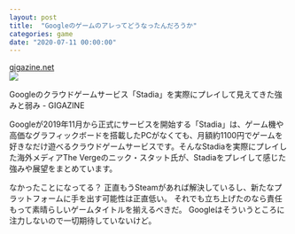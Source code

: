 ```yaml
---
layout: post
title:  "Googleのゲームのアレってどうなったんだろうか"
categories: game
date: "2020-07-11 00:00:00"
---
```



<div class="card">
  <a href="https://gigazine.net/news/20190616-google-stadia-hands-on/"></a>
  <div class="card__header">
    <a href="https://gigazine.net/news/20190616-google-stadia-hands-on/">gigazine.net</a>
  </div>
  <div class="card__image">
    <img src="https://i.gzn.jp/img/2019/06/16/google-stadia-hands-on/00.jpg">
  </div>
  <div class="card__title">
    <p>Googleのクラウドゲームサービス「Stadia」を実際にプレイして見えてきた強みと弱み - GIGAZINE</p>
  </div>
  <div class="card__description">
    <p>Googleが2019年11月から正式にサービスを開始する「Stadia」は、ゲーム機や高価なグラフィックボードを搭載したPCがなくても、月額約1100円でゲームを好きなだけ遊べるクラウドゲームサービスです。そんなStadiaを実際にプレイした海外メディアThe Vergeのニック・スタット氏が、Stadiaをプレイして感じた強みや展望をまとめています。</p>
  </div>
</div>


なかったことになってる？
正直もうSteamがあれば解決しているし、新たなプラットフォームに手を出す可能性は正直低い。
それでも立ち上げたのなら責任もって素晴らしいゲームタイトルを揃えるべきだ。
Googleはそういうところに注力しないので一切期待していないけど。
